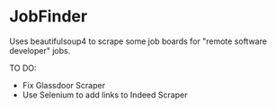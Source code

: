 # JobFinder

Uses beautifulsoup4 to scrape some job boards for "remote software developer" jobs. 

TO DO:

* Fix Glassdoor Scraper
* Use Selenium to add links to Indeed Scraper

